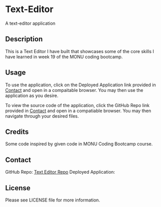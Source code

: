 # Text-Editor
A text-editor application

## Description

This is a Text Editor I have built that showcases some of the core skills I have learned in week 19 of the MONU coding bootcamp.

## Usage

To use the application, click on the Deployed Application link provided in [Contact](#contact) and open in a compaitable browser. You may then use the application as you desire.

To view the source code of the application, click the GitHub Repo link provided in [Contact](#contact) and open in a compatiable browser. You may then navigate through your desired files.

## Credits

Some code inspired by given code in MONU Coding Bootcamp course.

## Contact

GitHub Repo: [Text Editor Repo](https://github.com/RubabaKhandaker/Text-Editor)
Deployed Application: 

## License

Please see LICENSE file for more information.
